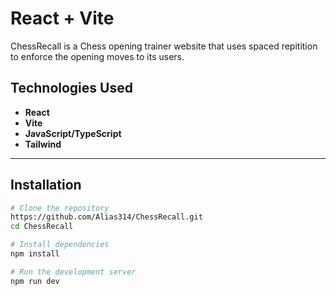 # React + Vite

ChessRecall is a Chess opening trainer website that uses spaced repitition to enforce the opening moves to its users.

## Technologies Used

- **React**
- **Vite**
- **JavaScript/TypeScript**
- **Tailwind**

---

## Installation

```bash
# Clone the repository
https://github.com/Alias314/ChessRecall.git
cd ChessRecall

# Install dependencies
npm install

# Run the development server
npm run dev
